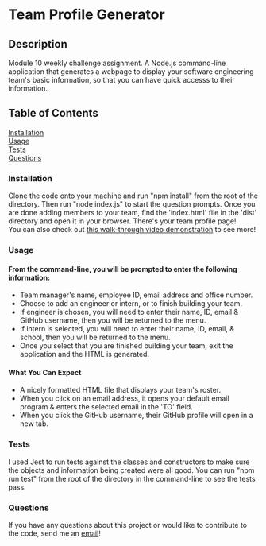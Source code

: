 # Team Profile Generator

## Description
Module 10 weekly challenge assignment. A Node.js command-line application that generates a webpage to display your software engineering team's basic information, so that you can have quick accesss to their information.

## Table of Contents
[Installation](link)
<br>
[Usage](link)
<br>
[Tests](link)
<br>
[Questions](link)

### Installation
Clone the code onto your machine and run "npm install" from the root of the directory. Then run "node index.js" to start the question prompts. Once you are done adding members to your team, find the 'index.html' file in the 'dist' directory and open it in your browser. There's your team profile page!
<br>
You can also check out [this walk-through video demonstration](https://drive.google.com/file/d/14Qsdl8-isXtehFXkgR1KopF04bKMDvlm/view?usp=sharing) to see more!

### Usage
#### From the command-line, you will be prompted to enter the following information:
* Team manager's name, employee ID, email address and office number.
* Choose to add an engineer or intern, or to finish building your team.
* If engineer is chosen, you will need to enter their name, ID, email & GitHub username, then you will be returned to the menu.
* If intern is selected, you will need to enter their name, ID, email, & school, then you will be returned to the menu.
* Once you select that you are finished building your team, exit the application and the HTML is generated.

#### What You Can Expect 
* A nicely formatted HTML file that displays your team's roster.
* When you click on an email address, it opens your default email program & enters the selected email in the 'TO' field.
* When you click the GitHub username, their GitHub profile will open in a new tab.

### Tests
I used Jest to run tests against the classes and constructors to make sure the objects and information being created were all good. You can run "npm run test" from the root of the directory in the command-line to see the tests pass. 

### Questions
If you have any questions about this project or would like to contribute to the code, send me an [email](mailto:savvy.bennett8@gmail.com)!
